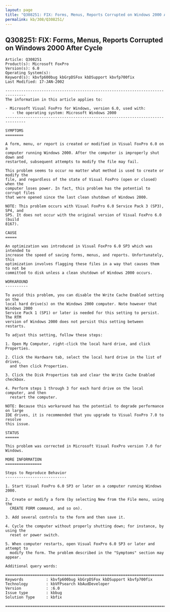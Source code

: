 ```yaml
---
layout: page
title: "Q308251: FIX: Forms, Menus, Reports Corrupted on Windows 2000 After Cycle"
permalink: kb/308/Q308251/
---
```


## Q308251: FIX: Forms, Menus, Reports Corrupted on Windows 2000 After Cycle

	Article: Q308251
	Product(s): Microsoft FoxPro
	Version(s): 6.0
	Operating System(s): 
	Keyword(s): kbvfp600bug kbGrpDSFox kbDSupport kbvfp700fix
	Last Modified: 17-JAN-2002
	
	-------------------------------------------------------------------------------
	The information in this article applies to:
	
	- Microsoft Visual FoxPro for Windows, version 6.0, used with:
	   - the operating system: Microsoft Windows 2000 
	-------------------------------------------------------------------------------
	
	SYMPTOMS
	========
	
	A form, menu, or report is created or modified in Visual FoxPro 6.0 on a
	computer running Windows 2000. After the computer is improperly shut down and
	restarted, subsequent attempts to modify the file may fail.
	
	This problem seems to occur no matter what method is used to create or modify the
	file, and regardless of the state of Visual FoxPro (open or closed) when the
	computer loses power. In fact, this problem has the potential to corrupt files
	that were opened since the last clean shutdown of Windows 2000.
	
	NOTE: This problem occurs with Visual FoxPro 6.0 Service Pack 3 (SP3), SP4, and
	SP5. It does not occur with the original version of Visual FoxPro 6.0 (build
	8167).
	
	CAUSE
	=====
	
	An optimization was introduced in Visual FoxPro 6.0 SP3 which was intended to
	increase the speed of saving forms, menus, and reports. Unfortunately, this
	optimization involves flagging these files in a way that causes them to not be
	committed to disk unless a clean shutdown of Windows 2000 occurs.
	
	WORKAROUND
	----------
	
	To avoid this problem, you can disable the Write Cache Enabled setting on the
	local hard drive(s) on the Windows 2000 computer. Note however that Windows 2000
	Service Pack 1 (SP1) or later is needed for this setting to persist. The RTM
	version of Windows 2000 does not persist this setting between restarts.
	
	To adjust this setting, follow these steps:
	
	1. Open My Computer, right-click the local hard drive, and click Properties.
	
	2. Click the Hardware tab, select the local hard drive in the list of drives,
	  and then click Properties.
	
	3. Click the Disk Properties tab and clear the Write Cache Enabled checkbox.
	
	4. Perform steps 1 through 3 for each hard drive on the local computer, and then
	  restart the computer.
	
	NOTE: Because this workaround has the potential to degrade performance on large
	IDE drives, it is recommended that you upgrade to Visual FoxPro 7.0 to resolve
	this issue.
	
	STATUS
	======
	
	This problem was corrected in Microsoft Visual FoxPro version 7.0 for Windows.
	
	MORE INFORMATION
	================
	
	Steps to Reproduce Behavior
	---------------------------
	
	1. Start Visual FoxPro 6.0 SP3 or later on a computer running Windows 2000.
	
	2. Create or modify a form (by selecting New from the File menu, using the
	  CREATE FORM command, and so on).
	
	3. Add several controls to the form and then save it.
	
	4. Cycle the computer without properly shutting down; for instance, by using the
	  reset or power switch.
	
	5. When computer restarts, open Visual FoxPro 6.0 SP3 or later and attempt to
	  modify the form. The problem described in the "Symptoms" section may appear.
	
	Additional query words:
	
	======================================================================
	Keywords          : kbvfp600bug kbGrpDSFox kbDSupport kbvfp700fix 
	Technology        : kbVFPsearch kbAudDeveloper
	Version           : :6.0
	Issue type        : kbbug
	Solution Type     : kbfix
	
	=============================================================================
	

